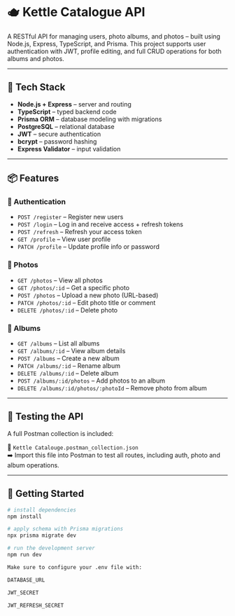 # 🫖 Kettle Catalogue API

A RESTful API for managing users, photo albums, and photos – built using Node.js, Express, TypeScript, and Prisma. This project supports user authentication with JWT, profile editing, and full CRUD operations for both albums and photos.

---

## 🚀 Tech Stack

- **Node.js + Express** – server and routing
- **TypeScript** – typed backend code
- **Prisma ORM** – database modeling with migrations
- **PostgreSQL** – relational database
- **JWT** – secure authentication
- **bcrypt** – password hashing
- **Express Validator** – input validation

---

## 📦 Features

### 🔐 Authentication
- `POST /register` – Register new users
- `POST /login` – Log in and receive access + refresh tokens
- `POST /refresh` – Refresh your access token
- `GET /profile` – View user profile
- `PATCH /profile` – Update profile info or password

### 📸 Photos
- `GET /photos` – View all photos
- `GET /photos/:id` – Get a specific photo
- `POST /photos` – Upload a new photo (URL-based)
- `PATCH /photos/:id` – Edit photo title or comment
- `DELETE /photos/:id` – Delete photo

### 📁 Albums
- `GET /albums` – List all albums
- `GET /albums/:id` – View album details
- `POST /albums` – Create a new album
- `PATCH /albums/:id` – Rename album
- `DELETE /albums/:id` – Delete album
- `POST /albums/:id/photos` – Add photos to an album
- `DELETE /albums/:id/photos/:photoId` – Remove photo from album

---

## 🧪 Testing the API

A full Postman collection is included:

📁 `Kettle Catalouge.postman_collection.json`  
➡️ Import this file into Postman to test all routes, including auth, photo and album operations.

---

## 🧰 Getting Started

```bash
# install dependencies
npm install

# apply schema with Prisma migrations
npx prisma migrate dev

# run the development server
npm run dev

Make sure to configure your .env file with:

DATABASE_URL

JWT_SECRET

JWT_REFRESH_SECRET
